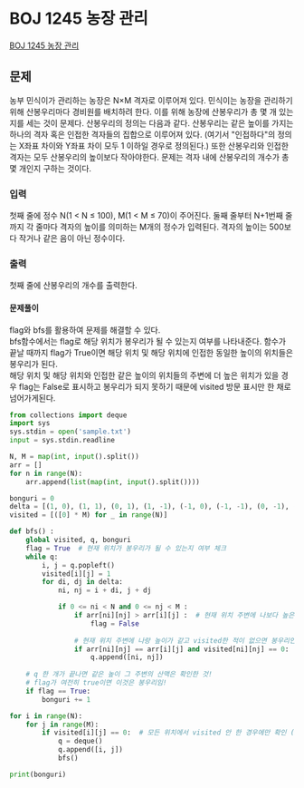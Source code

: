 # BOJ 1245 농장 관리
[BOJ 1245 농장 관리](https://www.acmicpc.net/problem/1245)

## 문제
농부 민식이가 관리하는 농장은 N×M 격자로 이루어져 있다. 민식이는 농장을 관리하기 위해 산봉우리마다 경비원를 배치하려 한다. 이를 위해 농장에 산봉우리가 총 몇 개 있는지를 세는 것이 문제다.
산봉우리의 정의는 다음과 같다. 산봉우리는 같은 높이를 가지는 하나의 격자 혹은 인접한 격자들의 집합으로 이루어져 있다. (여기서 "인접하다"의 정의는 X좌표 차이와 Y좌표 차이 모두 1 이하일 경우로 정의된다.) 또한 산봉우리와 인접한 격자는 모두 산봉우리의 높이보다 작아야한다.
문제는 격자 내에 산봉우리의 개수가 총 몇 개인지 구하는 것이다.

### 입력
첫째 줄에 정수 N(1 < N ≤ 100), M(1 < M ≤ 70)이 주어진다. 둘째 줄부터 N+1번째 줄까지 각 줄마다 격자의 높이를 의미하는 M개의 정수가 입력된다. 격자의 높이는 500보다 작거나 같은 음이 아닌 정수이다.

### 출력
첫째 줄에 산봉우리의 개수를 출력한다.

#### 문제풀이
flag와 bfs를 활용하여 문제를 해결할 수 있다.  
bfs함수에서는 flag로 해당 위치가 봉우리가 될 수 있는지 여부를 나타내준다. 함수가 끝날 때까지 flag가 True이면 해당 위치 및 해당 위치에 인접한 동일한 높이의 위치들은 봉우리가 된다.  
해당 위치 및 해당 위치와 인접한 같은 높이의 위치들의 주변에 더 높은 위치가 있을 경우 flag는 False로 표시하고 봉우리가 되지 못하기 때문에 visited 방문 표시만 한 채로 넘어가게된다. 

```python
from collections import deque
import sys
sys.stdin = open('sample.txt')
input = sys.stdin.readline

N, M = map(int, input().split()) 
arr = []
for n in range(N):
    arr.append(list(map(int, input().split())))

bonguri = 0
delta = [(1, 0), (1, 1), (0, 1), (1, -1), (-1, 0), (-1, -1), (0, -1), (-1, 1)]
visited = [([0] * M) for _ in range(N)]

def bfs() : 
    global visited, q, bonguri
    flag = True  # 현재 위치가 봉우리가 될 수 있는지 여부 체크
    while q:
        i, j = q.popleft()
        visited[i][j] = 1 
        for di, dj in delta:
            ni, nj = i + di, j + dj

            if 0 <= ni < N and 0 <= nj < M :
                if arr[ni][nj] > arr[i][j] :  # 현재 위치 주변에 나보다 높은 곳이 있으면 봉우리 ㄴㄴ
                    flag = False
                    
                # 현재 위치 주변에 나랑 높이가 같고 visited한 적이 없으면 봉우리인지 확인해야해서 queue에 추가 (바로 위 if 문에서 False가 되었으면 아래 if문도 봉우리는 아니지만 visited처리해서 봉우리 아님을 기록할 수 있음)
                if arr[ni][nj] == arr[i][j] and visited[ni][nj] == 0:
                    q.append([ni, nj])
                
    # q 한 개가 끝나면 같은 높이 그 주변의 산맥은 확인한 것!
    # flag가 여전히 true이면 이것은 봉우리임! 
    if flag == True:
        bonguri += 1

for i in range(N):
    for j in range(M):
        if visited[i][j] == 0:  # 모든 위치에서 visited 안 한 경우에만 확인 (위의 bfs함수에서 각 위치와 높이가 같은 인접한 위치는 모두 확인하고 옴)
            q = deque()
            q.append([i, j])
            bfs()

print(bonguri)
```